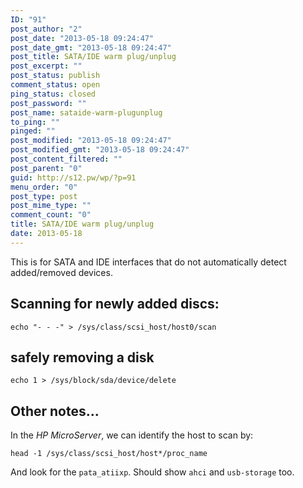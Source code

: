 ```yaml
---
ID: "91"
post_author: "2"
post_date: "2013-05-18 09:24:47"
post_date_gmt: "2013-05-18 09:24:47"
post_title: SATA/IDE warm plug/unplug
post_excerpt: ""
post_status: publish
comment_status: open
ping_status: closed
post_password: ""
post_name: sataide-warm-plugunplug
to_ping: ""
pinged: ""
post_modified: "2013-05-18 09:24:47"
post_modified_gmt: "2013-05-18 09:24:47"
post_content_filtered: ""
post_parent: "0"
guid: http://s12.pw/wp/?p=91
menu_order: "0"
post_type: post
post_mime_type: ""
comment_count: "0"
title: SATA/IDE warm plug/unplug
date: 2013-05-18
---
```


This is for SATA and IDE interfaces that do not automatically detect added/removed devices.

## Scanning for newly added discs:

```
echo "- - -" > /sys/class/scsi_host/host0/scan

```

## safely removing a disk

```
echo 1 > /sys/block/sda/device/delete

```

## Other notes...

In the _HP MicroServer_, we can identify the host to scan by:

```
head -1 /sys/class/scsi_host/host*/proc_name

```

And look for the `pata_atiixp`. Should show `ahci` and `usb-storage` too.
